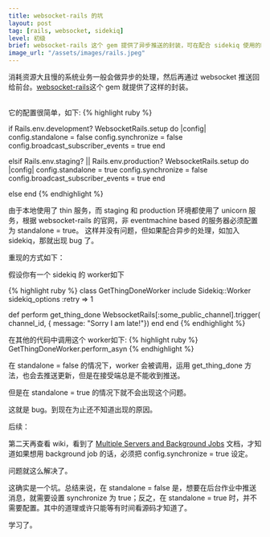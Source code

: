 ```yaml
---
title: websocket-rails 的坑
layout: post
tag: [rails, websocket, sidekiq]
level: 初级
brief: websocket-rails 这个 gem 提供了异步推送的封装，可在配合 sidekiq 使用的时候，是否是 standalone 模式会产生不同的行为，引发 bugs。
image_url: "/assets/images/rails.jpeg"
---
```


消耗资源大且慢的系统业务一般会做异步的处理，然后再通过 websocket 推送回给前台。[websocket-rails](https://github.com/websocket-rails/websocket-rails)这个 gem 就提供了这样的封装。

<br />
它的配置很简单，如下:
{% highlight ruby %}

if Rails.env.development?
  WebsocketRails.setup do |config|
    config.standalone = false
    config.synchronize = false
    config.broadcast_subscriber_events = true
  end

elsif Rails.env.staging? || Rails.env.production?
     WebsocketRails.setup do |config|
    config.standalone = true
    config.synchronize = false
    config.broadcast_subscriber_events = true
  end

else 
end
{% endhighlight %}

由于本地使用了 thin 服务，而 staging 和 production 环境都使用了 unicorn 服务，根据 websocket-rails 的官网，非 eventmachine based 的服务器必须配置为 standalone = true。
这样并没有问题，但如果配合异步的处理，如加入 sidekiq，那就出现 bug 了。

重现的方式如下：

假设你有一个 sidekiq 的 worker如下

{% highlight ruby %}
class GetThingDoneWorker
  include Sidekiq::Worker
  sidekiq_options :retry => 1
  
  def perform
    get_thing_done
    WebsocketRails[:some_public_channel].trigger(
        channel_id, { message: "Sorry I am late!"})
  end
end
{% endhighlight %}

在其他的代码中调用这个 worker如下:
{% highlight ruby %}
GetThingDoneWorker.perform_asyn
{% endhighlight %}

在 standalone = false 的情况下，worker 会被调用，运用 get_thing_done 方法，也会去推送更新，但是在接受端总是不能收到推送。

但是在 standalone = true 的情况下就不会出现这个问题。

这就是 bug。到现在为止还不知道出现的原因。

后续：

第二天再查看 wiki，看到了 [Multiple Servers and Background Jobs](https://github.com/websocket-rails/websocket-rails/wiki/Multiple-Servers-and-Background-Jobs)
文档，才知道如果想用 background job 的话，必须把 config.synchronize = true 设定。

问题就这么解决了。

这确实是一个坑。总结来说，在 standalone = false 是，想要在后台作业中推送消息，就需要设置 synchronize 为 true；反之，在 standalone = true 时，并不需要配置。其中的道理或许只能等有时间看源码才知道了。

学习了。 